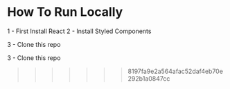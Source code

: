 # How To Run Locally

1 - First Install React
2 - Install Styled Components

3 - Clone this repo

3 - Clone this repo
>>>>>>> 8197fa9e2a564afac52daf4eb70e292b1a0847cc
